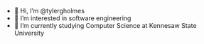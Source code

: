 - 👋 Hi, I’m @tylergholmes
- 👀 I’m interested in software engineering
- 🌱 I’m currently studying Computer Science at Kennesaw State University

<!---
tylergholmes/tylergholmes is a ✨ special ✨ repository because its `README.md` (this file) appears on your GitHub profile.
You can click the Preview link to take a look at your changes.
--->
